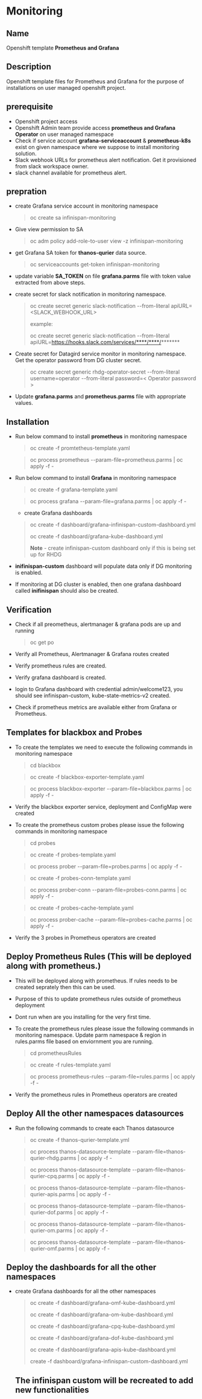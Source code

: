 # Monitoring


## Name
Openshift template **Prometheus and Grafana**

## Description
Openshift template files  for Prometheus and Grafana for the purpose of installations on user managed openshift project. 

## prerequisite 
- Openshift project access
- Openshift Admin team provide access  **prometheus and Grafana Operator** on user  managed namespace
- Check if service account **grafana-serviceaccount** & **prometheus-k8s** exist on given namespace where we suppose to install monitoring solution. 
- Slack webhook URLs for prometheus alert notification. Get it provisioned from   slack workspace  owner. 
- slack channel available for prometheus alert. 

## prepration
- create Grafana service account in monitoring namespace
  >oc create sa infinispan-monitoring

- Give view permission to SA
  >oc adm policy add-role-to-user view -z infinispan-monitoring

- get Grafana SA token for **thanos-qurier** data source.
  >oc serviceaccounts get-token infinispan-monitoring
- update variable **SA_TOKEN** on  file **grafana.parms** file with token value extracted from above steps. 
- create secret for slack notification in monitoring namespace.
  > oc create secret generic slack-notification --from-literal apiURL=<SLACK_WEBHOOK_URL>
  >
  > example: 
    > 
  >  oc create secret generic slack-notification --from-literal  apiURL=https://hooks.slack.com/services/****/****/*******

- Create secret for Datagird service monitor in monitoring namespace. Get the operator password from DG cluster secret. 
  > oc create secret generic rhdg-operator-secret --from-literal username=operator --from-literal password=< Operator password >

- Update  **grafana.parms** and **prometheus.parms** file with appropriate values.

## Installation
- Run below command to install **prometheus** in monitoring namespace
    >oc create -f promtetheus-template.yaml
    
    >oc process prometheus --param-file=prometheus.parms | oc apply -f -


- Run below command to install **Grafana** in monitoring namespace
    > oc create -f  grafana-template.yaml

    > oc process grafana --param-file=grafana.parms | oc apply -f -

    - create Grafana dashboards
    > oc create -f dashboard/grafana-infinispan-custom-dashboard.yml
    >
    > oc create -f dashboard/grafana-kube-dashboard.yml
    >
    > **Note** - create infinispan-custom dashboard only if this is being set up for RHDG
- **inifinispan-custom** dashboard will populate data only if DG monitoring is enabled. 

- If monitoring at DG cluster is  enabled, then one grafana dashboard called **inifinispan** should also be created. 
## Verification
- Check if all preometheus, alertmanager & grafana pods are up and running
    > oc get po

- Verify all Prometheus, Alertmanager & Grafana routes created
- Verify prometheus rules are created.
- Verify  grafana dashboard is created.

- login to Grafana dashboard with credential admin/welcome123, you should see infinispan-custom, kube-state-metrics-v2 created.

- Check if  prometheus metrics are available either from Grafana or Prometheus. 


## Templates for blackbox and Probes
- To create the templates we need to execute the following commands in monitoring namespace
    > cd blackbox

    > oc create -f blackbox-exporter-template.yaml
    
    > oc process blackbox-exporter --param-file=blackbox.parms | oc apply -f -

- Verify the blackbox exporter service, deployment and ConfigMap were created
- To create the prometheus custom probes please issue the following commands in monitoring namespace
    > cd probes

    > oc create -f probes-template.yaml

    > oc process prober --param-file=probes.parms | oc apply -f -

    > oc create -f probes-conn-template.yaml

    > oc process prober-conn --param-file=probes-conn.parms | oc apply -f -

    > oc create -f probes-cache-template.yaml

    > oc process prober-cache --param-file=probes-cache.parms | oc apply -f -
    
- Verify the 3 probes in Prometheus operators are created

## Deploy Prometheus Rules (This will be deployed along with prometheus.)
- This will be deployed along with prometheus. If rules needs to be created seprately then this can be used.
- Purpose of  this to update prometheus rules outside of prometheus deployment
- Dont run when are  you installing for the very first time. 
- To create the prometheus rules please issue the following commands in monitoring namespace. Update parm namespace & region in rules.parms file based on enviornment you are running.

    > cd prometheusRules

    > oc create -f rules-template.yaml

    > oc process prometheus-rules --param-file=rules.parms | oc apply -f -
    

- Verify the  prometheus rules in Prometheus operators are created


## Deploy All the other namespaces datasources
- Run the following commands to create each Thanos datasource

    > oc create -f thanos-qurier-template.yml

    > oc process thanos-datasource-template --param-file=thanos-qurier-rhdg.parms | oc apply -f -

    > oc process thanos-datasource-template --param-file=thanos-qurier-cpq.parms | oc apply -f -

    > oc process thanos-datasource-template --param-file=thanos-qurier-apis.parms | oc apply -f -

    > oc process thanos-datasource-template --param-file=thanos-qurier-dof.parms | oc apply -f -

    > oc process thanos-datasource-template --param-file=thanos-qurier-om.parms | oc apply -f -

    > oc process thanos-datasource-template --param-file=thanos-qurier-omf.parms | oc apply -f -


## Deploy the dashboards for all the other namespaces
- create Grafana dashboards for all the other namespaces
    > oc create -f dashboard/grafana-omf-kube-dashboard.yml
    >
    > oc create -f dashboard/grafana-om-kube-dashboard.yml
    >
    > oc create -f dashboard/grafana-cpq-kube-dashboard.yml
    >
    > oc create -f dashboard/grafana-dof-kube-dashboard.yml
    >
    > oc create -f dashboard/grafana-apis-kube-dashboard.yml
    >
    > create -f dashboard/grafana-infinispan-custom-dashboard.yml
    ## The infinispan custom will be recreated to add new functionalities

